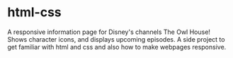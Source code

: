 # html-css
A responsive information page for Disney's channels The Owl House! Shows character icons, and displays upcoming episodes. A side project to get familiar with html and css and also how to make webpages responsive.
